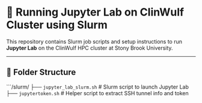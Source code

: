 # 🚀 Running Jupyter Lab on ClinWulf Cluster using Slurm

This repository contains Slurm job scripts and setup instructions to run **Jupyter Lab** on the ClinWulf HPC cluster at Stony Brook University.

---

## 📁 Folder Structure
```/slurm/ ├── `jupyter_lab_slurm.sh` # Slurm script to launch Jupyter Lab 
        ├── `jupytertoken.sh`      # Helper script to extract SSH tunnel info and token
```
